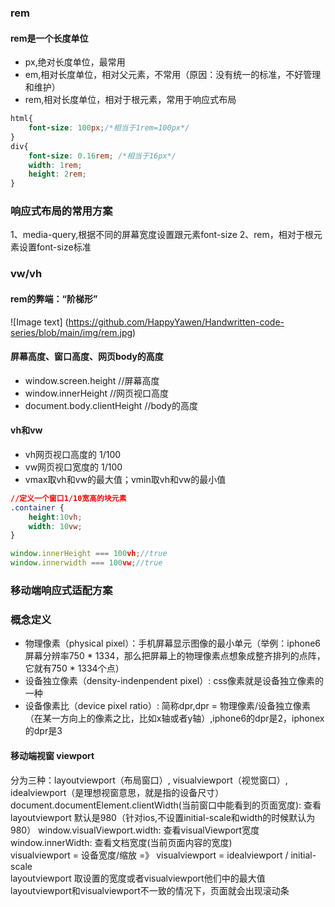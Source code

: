 ### rem
#### rem是一个长度单位
- px,绝对长度单位，最常用
- em,相对长度单位，相对父元素，不常用（原因：没有统一的标准，不好管理和维护）
- rem,相对长度单位，相对于根元素，常用于响应式布局

```css
html{
    font-size: 100px;/*相当于1rem=100px*/
}
div{
    font-size: 0.16rem; /*相当于16px*/
    width: 1rem;
    height: 2rem;
}
```

### 响应式布局的常用方案

1、media-query,根据不同的屏幕宽度设置跟元素font-size
2、rem，相对于根元素设置font-size标准

### vw/vh

#### rem的弊端：“阶梯形”
![Image text]
(https://github.com/HappyYawen/Handwritten-code-series/blob/main/img/rem.jpg)

#### 屏幕高度、窗口高度、网页body的高度
- window.screen.height  //屏幕高度
- window.innerHeight  //网页视口高度
- document.body.clientHeight  //body的高度

#### vh和vw
- vh网页视口高度的 1/100
- vw网页视口宽度的 1/100
- vmax取vh和vw的最大值；vmin取vh和vw的最小值
```css
//定义一个窗口1/10宽高的块元素
.container {
    height:10vh;
    width: 10vw;
}
```
```javascript
window.innerHeight === 100vh;//true
window.innerwidth === 100vw;//true
```
### 移动端响应式适配方案
### 概念定义
* 物理像素（physical pixel）：手机屏幕显示图像的最小单元（举例：iphone6屏幕分辨率750 * 1334，那么把屏幕上的物理像素点想象成整齐排列的点阵，它就有750 * 1334个点）
* 设备独立像素（density-indenpendent pixel）: css像素就是设备独立像素的一种
* 设备像素比（device pixel ratio）: 简称dpr,dpr = 物理像素/设备独立像素（在某一方向上的像素之比，比如x轴或者y轴）,iphone6的dpr是2，iphonex的dpr是3
#### 移动端视窗 viewport
分为三种：layoutviewport（布局窗口）, visualviewport（视觉窗口）, idealviewport（是理想视窗意思，就是指的设备尺寸）  
document.documentElement.clientWidth(当前窗口中能看到的页面宽度): 查看layoutviewport  默认是980（针对ios,不设置initial-scale和width的时候默认为980）
window.visualViewport.width: 查看visualViewport宽度  
window.innerWidth: 查看文档宽度(当前页面内容的宽度)  
visualviewport = 设备宽度/缩放 =》 visualviewport = idealviewport / initial-scale  
layoutviewport 取设置的宽度或者visualviewport他们中的最大值  
layoutviewport和visualviewport不一致的情况下，页面就会出现滚动条  